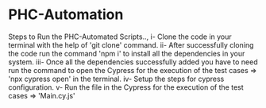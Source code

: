 # PHC-Automation

Steps to Run the PHC-Automated Scripts..,
 i- Clone the code in your terminal with the help of 'git clone' command.
 ii- After successfully cloning the code run the command 'npm i' to install all the dependencies in your system.
 iii- Once all the dependencies successfully added you have to need run the command to open the Cypress for the execution of the test cases => 'npx cypress open' in the terminal.
 iv- Setup the steps for cypress configuration.
 v- Run the file in the Cypress for the execution of the test cases => 'Main.cy.js'
